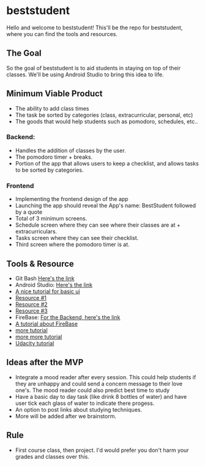 # beststudent
Hello and welcome to beststudent! This'll be the repo for beststudent, where you can find the tools and resources.
## The Goal
So the goal of beststudent is to aid students in staying on top of their classes. We'll be using Android Studio to bring this idea to life. 

## Minimum Viable Product
- The ability to add class times
- The task be sorted by categories (class, extracurricular, personal, etc)
- The goods that would help students such as pomodoro, schedules, etc..
### Backend:
- Handles the addition of classes by the user.
- The pomodoro timer + breaks.
- Portion of the app that allows users to keep a checklist, and allows tasks to be sorted by categories.
### Frontend
- Implementing the frontend design of the app
- Launching the app should reveal the App's name: BestStudent followed by a quote
- Total of 3 minimum screens.
- Schedule screen where they can see where their classes are at + extracurriculars. 
- Tasks screen where they can see their checklist. 
- Third screen where the pomodoro timer is at. 

## Tools & Resource
- Git Bash [Here's the link](https://gitforwindows.org/)
- Android Studio: [Here's the link](https://developer.android.com/studio/)
- [A nice tutorial for basic ui](https://www.youtube.com/watch?v=UoFKd6Unrdk)
- [Resource #1](https://www.tutorialspoint.com/android/android_studio.htm)
- [Resource #2](https://developers.google.com/training/android/)
- [Resource #3](https://developer.android.com/guide/)
- FireBase: [For the Backend, here's the link](https://firebase.google.com/)
- [A tutorial about FireBase](https://www.tutorialspoint.com/firebase/)
- [more tutorial](https://firebase.google.com/docs/guides/)
- [more more tutorial](https://www.youtube.com/watch?v=4d-gIPGzmK4)
- [Udacity tutorial](https://www.udacity.com/course/firebase-in-a-weekend-by-google-android--ud0352)

## Ideas after the MVP
- Integrate a mood reader after every session. This could help students if they are unhappy and could send a concern message to their love one's. The mood reader could also predict best time to study
- Have a basic day to day task (like drink 8 bottles of water) and have user tick each glass of water to indicate there progess.
- An option to post links about studying techniques.
- More will be added after we brainstorm.

## Rule
- First course class, then project. I'd would prefer you don't harm your grades and classes over this.
